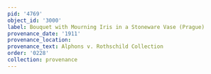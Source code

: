 ```yaml
---
pid: '4769'
object_id: '3000'
label: Bouquet with Mourning Iris in a Stoneware Vase (Prague)
provenance_date: '1911'
provenance_location:
provenance_text: Alphons v. Rothschild Collection
order: '0228'
collection: provenance
---
```

